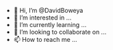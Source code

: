 - 👋 Hi, I’m @DavidBoweya
- 👀 I’m interested in ...
- 🌱 I’m currently learning ...
- 💞️ I’m looking to collaborate on ...
- 📫 How to reach me ...

<!---
DavidBoweya/DavidBoweya is a ✨ special ✨ repository because its `README.md` (this file) appears on your GitHub profile.
You can click the Preview link to take a look at your changes.
--->
